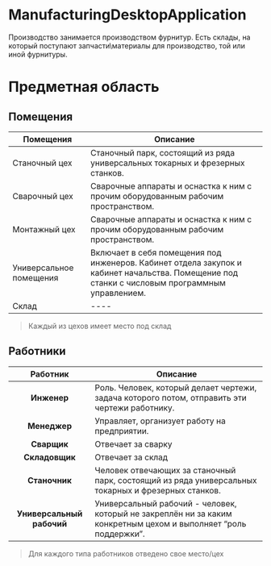 # ManufacturingDesktopApplication
Производство занимается производством фурнитур. Есть склады, на который поступают запчасти\материалы для производство, той или иной фурнитуры.

# Предметная область

## Помещения

| Помещения               | Описание                                                                                                                                        |
| ----------------------- | ----------------------------------------------------------------------------------------------------------------------------------------------- |
| Станочный цех           | Станочный парк, состоящий из ряда универсальных токарных и фрезерных станков.                                                                   |
| Сварочный цех           | Сварочные аппараты и оснастка к ним с прочим оборудованным рабочим пространством.                                                               |
| Монтажный цех           | Сварочные аппараты и оснастка к ним с прочим оборудованным рабочим пространством.                                                               |
| Универсальное помещения | Включает в себя помещения под инженеров.  Кабинет отдела закупок и кабинет начальства. Помещение под станки с числовым программным управлением. |
| Склад                   | ----                                                                                                                                            | 

> Каждый из цехов имеет место под склад

## Работники
|         Работник          | Описание                                                                                                         |
|:-------------------------:| ---------------------------------------------------------------------------------------------------------------- |
|        **Инженер**        | Роль. Человек, который делает чертежи, задача которого потом, отправить эти чертежи работнику.                   |
|       **Менеджер**        | Управляет, организует работу на предприятии.                                                                     |
|        **Сварщик**        | Отвечает за сварку                                                                                               |
|      **Складовщик**       | Отвечает за склад                                                                                                |
|       **Станочник**       | Человек отвечающих за станочный парк, состоящий из ряда универсальных токарных и фрезерных станков.              |
| **Универсальный рабочий** | Универсальный рабочий - человек, который не закреплён ни за каким конкретным цехом и выполняет “роль поддержки”. |

> Для каждого типа работников отведено свое место/цех
